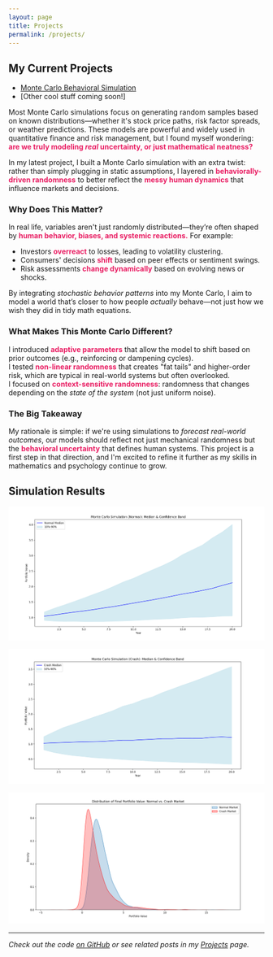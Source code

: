 ```yaml
---
layout: page
title: Projects
permalink: /projects/
---
```


## My Current Projects

- [Monte Carlo Behavioral Simulation](/projects/monte-carlo/)
- [Other cool stuff coming soon!]

Most Monte Carlo simulations focus on generating random samples based on known distributions—whether it's stock price paths, risk factor spreads, or weather predictions. These models are powerful and widely used in quantitative finance and risk management, but I found myself wondering: <strong style="color:#e91e63;">are we truly modeling <em>real</em> uncertainty, or just mathematical neatness?</strong>

In my latest project, I built a Monte Carlo simulation with an extra twist: rather than simply plugging in static assumptions, I layered in <strong style="color:#e91e63;">behaviorally-driven randomness</strong> to better reflect the <strong style="color:#e91e63;">messy human dynamics</strong> that influence markets and decisions.

### Why Does This Matter?

In real life, variables aren't just randomly distributed—they’re often shaped by <strong style="color:#e91e63;">human behavior, biases, and systemic reactions.</strong> For example:

- Investors <strong style="color:#e91e63;">overreact</strong> to losses, leading to volatility clustering.  
- Consumers' decisions <strong style="color:#e91e63;">shift</strong> based on peer effects or sentiment swings.  
- Risk assessments <strong style="color:#e91e63;">change dynamically</strong> based on evolving news or shocks.

By integrating <em>stochastic behavior patterns</em> into my Monte Carlo, I aim to model a world that’s closer to how people <em>actually</em> behave—not just how we wish they did in tidy math equations.

### What Makes This Monte Carlo Different?

I introduced <strong style="color:#e91e63;">adaptive parameters</strong> that allow the model to shift based on prior outcomes (e.g., reinforcing or dampening cycles).  
I tested <strong style="color:#e91e63;">non-linear randomness</strong> that creates "fat tails" and higher-order risk, which are typical in real-world systems but often overlooked.  
I focused on <strong style="color:#e91e63;">context-sensitive randomness</strong>: randomness that changes depending on the <em>state of the system</em> (not just uniform noise).

### The Big Takeaway

My rationale is simple: if we're using simulations to <em>forecast real-world outcomes</em>, our models should reflect not just mechanical randomness but the <strong style="color:#e91e63;">behavioral uncertainty</strong> that defines human systems. This project is a first step in that direction, and I'm excited to refine it further as my skills in mathematics and psychology continue to grow.

## Simulation Results

![Graph 1](/assetsimgmonte-carlo-graph1.png.png)

![Graph 2](/assetsimgmonte-carlo-graph2.png.png)

![Graph 3](/assetsimgmonte-carlo-graph3.png.png)

---

*Check out the code [on GitHub](https://github.com/yourrepo) or see related posts in my [Projects](/projects) page.*

